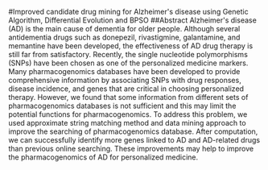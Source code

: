 #Improved candidate drug mining for Alzheimer's disease using Genetic Algorithm, Differential Evolution and BPSO
##Abstract
Alzheimer's disease (AD) is the main cause of dementia for older people. Although several antidementia drugs such as donepezil, rivastigmine, galantamine, and memantine have been developed, the effectiveness of AD drug therapy is still far from satisfactory. Recently, the single nucleotide polymorphisms (SNPs) have been chosen as one of the personalized medicine markers. Many pharmacogenomics databases have been developed to provide comprehensive information by associating SNPs with drug responses, disease incidence, and genes that are critical in choosing personalized therapy. However, we found that some information from different sets of pharmacogenomics databases is not sufficient and this may limit the potential functions for pharmacogenomics. To address this problem, we used approximate string matching method and data mining approach to improve the searching of pharmacogenomics database. After computation, we can successfully identify more genes linked to AD and AD-related drugs than previous online searching. These improvements may help to improve the pharmacogenomics of AD for personalized medicine.
